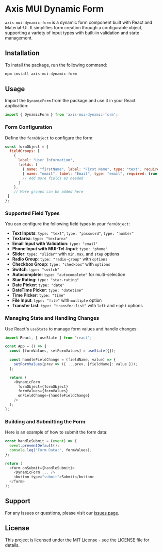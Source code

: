  # Axis MUI Dynamic Form
 
 `axis-mui-dynamic-form` is a dynamic form component built with React and Material-UI. It simplifies form creation through a configurable object, supporting a variety of input types with built-in validation and state management.
 
 ## Installation
 
 To install the package, run the following command:
 
 ```bash
 npm install axis-mui-dynamic-form
 ```
 
 ## Usage
 
 Import the `DynamicForm` from the package and use it in your React application:
 
 ```javascript
 import { DynamicForm } from 'axis-mui-dynamic-form';
 ```
 
 ### Form Configuration
 
 Define the `formObject` to configure the form:
 
 ```javascript
 const formObject = {
   fieldGroups: [
     {
       label: "User Information",
       fields: [
         { name: "firstName", label: "First Name", type: "text", required: true },
         { name: "email", label: "Email", type: "email", required: true },
         // Add more fields as needed
       ]
     },
     // More groups can be added here
  ]
};
```

### Supported Field Types

You can configure the following field types in your `formObject`:

- **Text Inputs**: `type: "text"`, `type: "password"`, `type: "number"`
- **Textarea**: `type: "textarea"`
- **Email Input with Validation**: `type: "email"`
- **Phone Input with MUI-Tel-Input**: `type: "phone"`
- **Slider**: `type: "slider"` with `min`, `max`, and `step` options
- **Radio Group**: `type: "radio-group"` with `options`
- **Checkbox Group**: `type: "checkbox"` with `options`
- **Switch**: `type: "switch"`
- **Autocomplete**: `type: "autocomplete"` for multi-selection
- **Star Rating**: `type: "star-rating"`
- **Date Picker**: `type: "date"`
- **DateTime Picker**: `type: "datetime"`
- **Time Picker**: `type: "time"`
- **File Input**: `type: "file"` with `multiple` option
- **Transfer List**: `type: "transfer-list"` with `left` and `right` options

### Managing State and Handling Changes

Use React's `useState` to manage form values and handle changes:

```javascript
import React, { useState } from "react";

const App = () => {
  const [formValues, setFormValues] = useState({});

  const handleFieldChange = (fieldName, value) => {
    setFormValues(prev => ({ ...prev, [fieldName]: value }));
  };

  return (
    <DynamicForm
      formObject={formObject}
      formValues={formValues}
      onFieldChange={handleFieldChange}
    />
  );
};
```

### Building and Submitting the Form

Here is an example of how to submit the form data:

```javascript
const handleSubmit = (event) => {
  event.preventDefault();
  console.log("Form Data:", formValues);
};

return (
  <form onSubmit={handleSubmit}>
    <DynamicForm ... />
    <button type="submit">Submit</button>
  </form>
);
```

## Support

For any issues or questions, please visit our [issues page](https:ithub.com/MouhannadKhodor/axis-mui-dynamic-form/issues).

## License

This project is licensed under the MIT License - see the [LICENSE](https://github.com/MouhannadKhodor/axis-mui-dynamic-form/blob/main/LICENSE) file for details.
